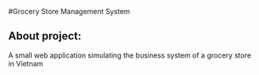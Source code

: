 #Grocery Store Management System
## About project:
A small web application simulating the business system of a grocery store in Vietnam 
